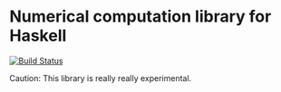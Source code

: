 Numerical computation library for Haskell
=========================================
[![Build Status](https://travis-ci.org/konn/numerical.png?branch=master)](https://travis-ci.org/konn/numerical)

Caution: This library is really really experimental.

